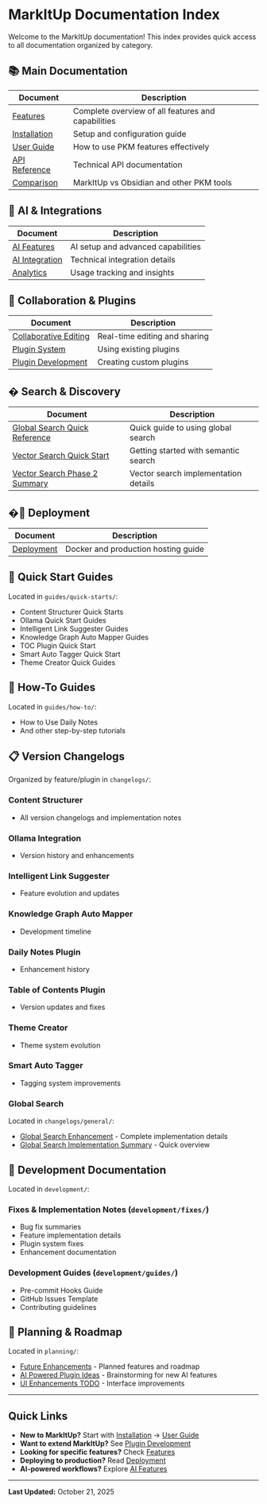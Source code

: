 # MarkItUp Documentation Index

Welcome to the MarkItUp documentation! This index provides quick access to all documentation organized by category.

## 📚 Main Documentation

| Document | Description |
|----------|-------------|
| [Features](FEATURES.md) | Complete overview of all features and capabilities |
| [Installation](INSTALLATION.md) | Setup and configuration guide |
| [User Guide](USER_GUIDE.md) | How to use PKM features effectively |
| [API Reference](API_REFERENCE.md) | Technical API documentation |
| [Comparison](COMPARISON.md) | MarkItUp vs Obsidian and other PKM tools |

## 🤖 AI & Integrations

| Document | Description |
|----------|-------------|
| [AI Features](AI_FEATURES.md) | AI setup and advanced capabilities |
| [AI Integration](AI_INTEGRATION.md) | Technical integration details |
| [Analytics](ANALYTICS.md) | Usage tracking and insights |

## 🤝 Collaboration & Plugins

| Document | Description |
|----------|-------------|
| [Collaborative Editing](COLLABORATIVE_EDITING.md) | Real-time editing and sharing |
| [Plugin System](PLUGIN_SYSTEM.md) | Using existing plugins |
| [Plugin Development](PLUGIN_DEVELOPMENT.md) | Creating custom plugins |

## � Search & Discovery

| Document | Description |
|----------|-------------|
| [Global Search Quick Reference](GLOBAL_SEARCH_QUICK_REFERENCE.md) | Quick guide to using global search |
| [Vector Search Quick Start](VECTOR_SEARCH_QUICK_START.md) | Getting started with semantic search |
| [Vector Search Phase 2 Summary](VECTOR_SEARCH_PHASE2_SUMMARY.md) | Vector search implementation details |

## �🐳 Deployment

| Document | Description |
|----------|-------------|
| [Deployment](DEPLOYMENT.md) | Docker and production hosting guide |

## 📖 Quick Start Guides

Located in `guides/quick-starts/`:

- Content Structurer Quick Starts
- Ollama Quick Start Guides
- Intelligent Link Suggester Guides
- Knowledge Graph Auto Mapper Guides
- TOC Plugin Quick Start
- Smart Auto Tagger Quick Start
- Theme Creator Quick Guides

## 📝 How-To Guides

Located in `guides/how-to/`:

- How to Use Daily Notes
- And other step-by-step tutorials

## 📋 Version Changelogs

Organized by feature/plugin in `changelogs/`:

### Content Structurer

- All version changelogs and implementation notes

### Ollama Integration

- Version history and enhancements

### Intelligent Link Suggester

- Feature evolution and updates

### Knowledge Graph Auto Mapper

- Development timeline

### Daily Notes Plugin

- Enhancement history

### Table of Contents Plugin

- Version updates and fixes

### Theme Creator

- Theme system evolution

### Smart Auto Tagger

- Tagging system improvements

### Global Search

Located in `changelogs/general/`:

- [Global Search Enhancement](changelogs/general/GLOBAL_SEARCH_ENHANCEMENT.md) - Complete implementation details
- [Global Search Implementation Summary](changelogs/general/GLOBAL_SEARCH_IMPLEMENTATION_SUMMARY.md) - Quick overview

## 🔧 Development Documentation

Located in `development/`:

### Fixes & Implementation Notes (`development/fixes/`)

- Bug fix summaries
- Feature implementation details
- Plugin system fixes
- Enhancement documentation

### Development Guides (`development/guides/`)

- Pre-commit Hooks Guide
- GitHub Issues Template
- Contributing guidelines

## 🔮 Planning & Roadmap

Located in `planning/`:

- [Future Enhancements](planning/FUTURE_ENHANCEMENTS.md) - Planned features and roadmap
- [AI Powered Plugin Ideas](planning/AI_POWERED_PLUGIN_IDEAS.md) - Brainstorming for new AI features
- [UI Enhancements TODO](planning/UI_ENHANCEMENTS_TODO.md) - Interface improvements

---

## Quick Links

- **New to MarkItUp?** Start with [Installation](INSTALLATION.md) → [User Guide](USER_GUIDE.md)
- **Want to extend MarkItUp?** See [Plugin Development](PLUGIN_DEVELOPMENT.md)
- **Looking for specific features?** Check [Features](FEATURES.md)
- **Deploying to production?** Read [Deployment](DEPLOYMENT.md)
- **AI-powered workflows?** Explore [AI Features](AI_FEATURES.md)

---

**Last Updated:** October 21, 2025

